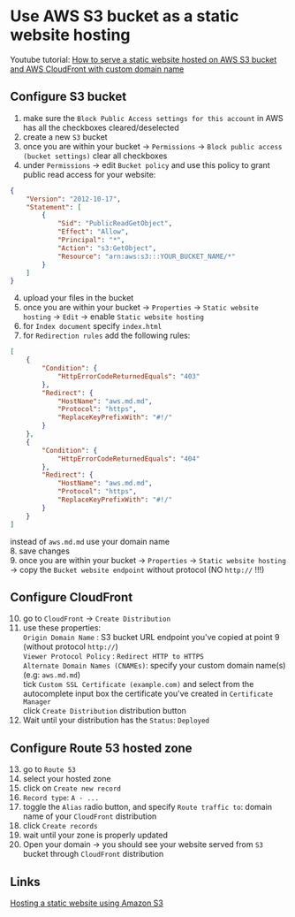 # Use AWS S3 bucket as a static website hosting
  
Youtube tutorial: [How to serve a static website hosted on AWS S3 bucket and AWS CloudFront with custom domain name](https://www.youtube.com/watch?v=yHfcARlEemA)  
  
## Configure S3 bucket  
1. make sure the `Block Public Access settings for this account` in AWS has all the checkboxes cleared/deselected 
2. create a new `S3` bucket 
3. once you are within your bucket -> `Permissions` -> `Block public access (bucket settings)` clear all checkboxes 
4. under `Permissions` -> edit `Bucket policy` and use this policy to grant public read access for your website: 
````json
{
    "Version": "2012-10-17",
    "Statement": [
        {
            "Sid": "PublicReadGetObject",
            "Effect": "Allow",
            "Principal": "*",
            "Action": "s3:GetObject",
            "Resource": "arn:aws:s3:::YOUR_BUCKET_NAME/*"
        }
    ]
}
````
4. upload your files in the bucket  
5. once you are within your bucket -> `Properties` -> `Static website hosting` -> `Edit` -> enable `Static website hosting`  
6. for `Index document` specify `index.html`  
7. for `Redirection rules` add the following rules: 
```json
[
    {
        "Condition": {
            "HttpErrorCodeReturnedEquals": "403"
        },
        "Redirect": {
            "HostName": "aws.md.md",
            "Protocol": "https",
            "ReplaceKeyPrefixWith": "#!/"
        }
    },
    {
        "Condition": {
            "HttpErrorCodeReturnedEquals": "404"
        },
        "Redirect": {
            "HostName": "aws.md.md",
            "Protocol": "https",
            "ReplaceKeyPrefixWith": "#!/"
        }
    }
]
```
instead of `aws.md.md` use your domain name  
8. save changes  
9. once you are within your bucket -> `Properties` -> `Static website hosting` -> copy the `Bucket website endpoint` without protocol (NO `http://` !!!) 
 
## Configure CloudFront
10. go to `CloudFront` -> `Create Distribution` 
11. use these properties:  
  `Origin Domain Name` : S3 bucket URL endpoint you've copied at point 9 (without protocol `http://`)   
  `Viewer Protocol Policy` : `Redirect HTTP to HTTPS`  
  `Alternate Domain Names (CNAMEs)`: specify your custom domain name(s) (e.g: `aws.md.md`)  
  tick `Custom SSL Certificate (example.com)` and select from the autocomplete input box the certificate you've created in `Certificate Manager`  
  click `Create Distribution` distribution button  
12. Wait until your distribution has the `Status`: `Deployed` 
  
## Configure Route 53 hosted zone
13. go to `Route 53`  
14. select your hosted zone  
15. click on `Create new record`  
16. `Record type`: `A - ...`
17. toggle the `Alias` radio button, and specify `Route traffic to`: domain name of your `CloudFront` distribution  
18. click `Create records`  
19. wait until your zone is properly updated
20. Open your domain -> you should see your website served from `S3` bucket through `CloudFront` distribution


## Links
[Hosting a static website using Amazon S3](https://docs.aws.amazon.com/AmazonS3/latest/userguide/WebsiteHosting.html)
